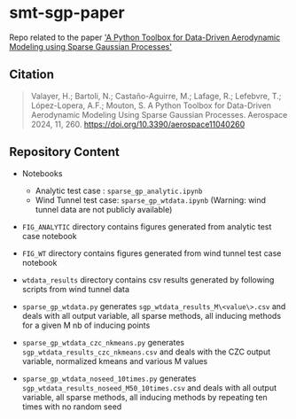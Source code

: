 # smt-sgp-paper

Repo related to the paper ['A Python Toolbox for Data-Driven Aerodynamic Modeling using Sparse Gaussian Processes'](https://www.mdpi.com/2226-4310/11/4/260)

## Citation
> Valayer, H.; Bartoli, N.; Castaño-Aguirre, M.; Lafage, R.; Lefebvre, T.; López-Lopera, A.F.; Mouton, S. A Python Toolbox for Data-Driven Aerodynamic Modeling Using Sparse Gaussian Processes. Aerospace 2024, 11, 260. https://doi.org/10.3390/aerospace11040260

## Repository Content

* Notebooks
  * Analytic test case : `sparse_gp_analytic.ipynb`
  * Wind Tunnel test case: `sparse_gp_wtdata.ipynb`  (Warning: wind tunnel data are not publicly available)

* `FIG_ANALYTIC` directory contains figures generated from analytic test case notebook
* `FIG_WT` directory contains figures generated from wind tunnel test case notebook
* `wtdata_results` directory contains csv results generated by following scripts from wind tunnel data
 
* `sparse_gp_wtdata.py` generates `sgp_wtdata_results_M\<value\>.csv` and deals with all output variable, all sparse methods, all inducing methods for a given M nb of inducing points
* `sparse_gp_wtdata_czc_nkmeans.py` generates `sgp_wtdata_results_czc_nkmeans.csv` and deals with the CZC output variable, normalized kmeans and various M values
* `sparse_gp_wtdata_noseed_10times.py` generates `sgp_wtdata_results_noseed_M50_10times.csv` and deals with all output variable, all sparse methods, all inducing methods by repeating ten times with no random seed 
